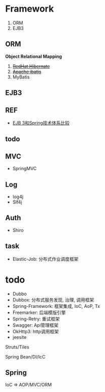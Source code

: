 # Framework


1. ORM
1. EJB3

## ORM
**Object Relational Mapping**

1. [~~RedHat Hibernate~~](orm/hibernate/Hibernate.md)
1. [~~Apache ibatis~~](http://ibatis.apache.org/)
1. MyBatis

## EJB3



## REF

- [EJB 3和Spring技术体系比较](http://www.51cto.com/specbook/223/46090.htm)




todo
---



## MVC

- SpringMVC

## Log

- log4j
- Slf4j

## Auth

- Shiro

## task

- Elastic-Job: 分布式作业调度框架

# todo

- Dubbo
- Dubbox: 分布式服务发现, 治理, 调用框架
- Spring-Framework: 框架集成, IoC, AoP, Tx
- Freemarker: 后端模版引擎
- Spring-Retry: 重试框架
- Swagger: Api管理框架
- OkHttp3: http调用框架
- jeesite

Struts/Tiles

Spring Bean/DI/IcC

Spring
---

IoC => AOP/MVC/ORM
